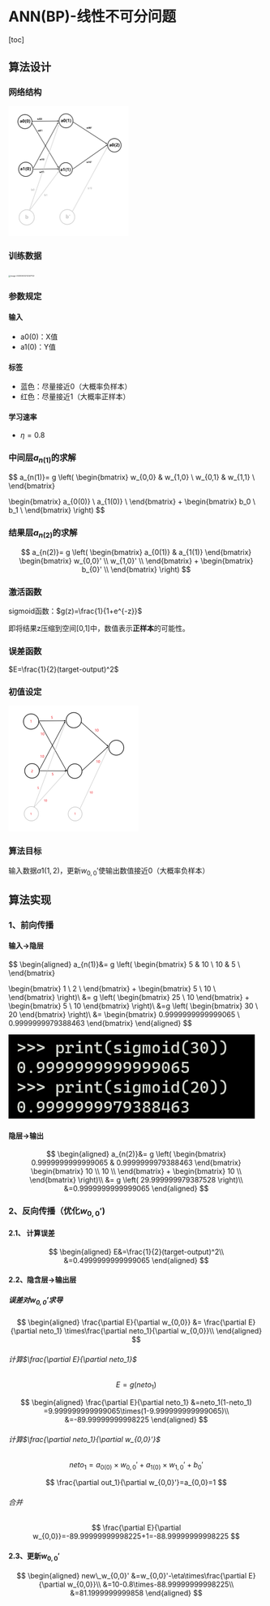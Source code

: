 # ANN(BP)-线性不可分问题

[toc]

## 算法设计

### 网络结构

<img src="ANN-%E7%BA%BF%E6%80%A7%E4%B8%8D%E5%8F%AF%E5%88%86%E9%97%AE%E9%A2%98.assets/image-20200604010607154.png" alt="image-20200604010607154" style="zoom:25%;" />

### 训练数据

<img src="C:%5CUsers%5C%E7%BA%AA%E5%85%83%5CAppData%5CRoaming%5CTypora%5Ctypora-user-images%5Cimage-20200603212347132.png" alt="image-20200603212347132" style="zoom:25%;" />

### 参数规定

#### 输入

- a0(0)：X值
- a1(0)：Y值

#### 标签

- 蓝色：尽量接近0（大概率负样本）
- 红色：尽量接近1（大概率正样本）

#### 学习速率

- $\eta=0.8$

### 中间层$a_{n(1)}$的求解

$$
a_{n(1)}=
  g
  \left(
  \begin{bmatrix}
   w_{0,0} & w_{1,0} \\
   w_{0,1} & w_{1,1} \\
  \end{bmatrix} 

  \begin{bmatrix}
   a_{0(0)} \\
   a_{1(0)} \\
  \end{bmatrix} 
  +
  \begin{bmatrix}
   b_0 \\
   b_1 \\
  \end{bmatrix} 
  \right)
$$

### 结果层$a_{n(2)}$的求解

$$
a_{n(2)}=
g
\left(
\begin{bmatrix}
   a_{0(1)} &   a_{1(1)} 
\end{bmatrix} 
\begin{bmatrix}
   w_{0,0}' \\
   w_{1,0}' \\
\end{bmatrix}
+
\begin{bmatrix}
   b_{0}' \\
\end{bmatrix} 
\right)
$$

### 激活函数

sigmoid函数：$g(z)=\frac{1}{1+e^{-z}}$

即将结果z压缩到空间[0,1]中，数值表示**正样本**的可能性。

### 误差函数

$E=\frac{1}{2}(target-output)^2$

### 初值设定

<img src="ANN-%E7%BA%BF%E6%80%A7%E4%B8%8D%E5%8F%AF%E5%88%86%E9%97%AE%E9%A2%98.assets/image-20200604005654398.png" alt="image-20200604005654398" style="zoom:25%;" />

### 算法目标

输入数据$a1(1,2)$，更新$w_{0,0}'$使输出数值接近0（大概率负样本）

## 算法实现

### 1、前向传播

#### 输入->隐层

$$
\begin{aligned}
a_{n(1)}&=
  g
  \left(
  \begin{bmatrix}
   5 & 10 \\
   10 & 5 \\
  \end{bmatrix} 

  \begin{bmatrix}
   1 \\
   2 \\
  \end{bmatrix} 
  +
  \begin{bmatrix}
   5 \\
   10 \\
  \end{bmatrix} 
  \right)\\
  &=
  g
  \left(
  \begin{bmatrix}
  25 \\
  10
  \end{bmatrix} 
  +
  \begin{bmatrix}
  5 \\
  10
  \end{bmatrix} 
  \right)\\
  &=g
  \left(
  \begin{bmatrix}
  30 \\
  20
  \end{bmatrix} 
  \right)\\
  &=
  \begin{bmatrix}
  0.9999999999999065 \\
  0.9999999979388463
  \end{bmatrix}
  \end{aligned}
$$

![image-20200604011943135](ANN-%E7%BA%BF%E6%80%A7%E4%B8%8D%E5%8F%AF%E5%88%86%E9%97%AE%E9%A2%98.assets/image-20200604011943135.png)

#### 隐层->输出

$$
\begin{aligned}
a_{n(2)}&=
g
\left(
\begin{bmatrix}
   0.9999999999999065 &   0.9999999979388463
\end{bmatrix} 
\begin{bmatrix}
   10 \\
   10 \\
\end{bmatrix}
+
\begin{bmatrix}
   10 \\
\end{bmatrix} 
\right)\\
&=
g
\left(
29.999999979387528
\right)\\
&=0.9999999999999065
\end{aligned}
$$

### 2、反向传播（优化$w_{0,0}'$)

#### 2.1、 计算误差


$$
\begin{aligned}
E&=\frac{1}{2}(target-output)^2\\
&=0.4999999999999065
\end{aligned}
$$

#### 2.2、隐含层->输出层

##### 误差对$w_{0,0}'$求导

$$
\begin{aligned}
\frac{\partial E}{\partial w_{0,0}}
&=
\frac{\partial E}{\partial neto_1}
\times\frac{\partial neto_1}{\partial w_{0,0}}\\
\end{aligned}
$$

###### 计算$\frac{\partial E}{\partial neto_1}$

$$
E=g(neto_1)
$$

$$
\begin{aligned}
\frac{\partial E}{\partial neto_1}
&=neto_1(1-neto_1)
=9.999999999999065\times(1-9.999999999999065)\\
&=-89.99999999998225
\end{aligned}
$$

###### 计算$\frac{\partial neto_1}{\partial w_{0,0}'}$

$$
neto_1=a_{0(0)}\times w_{0,0}'+a_{1(0)}\times w_{1,0}'+b_0'
$$

$$
\frac{\partial out_1}{\partial w_{0,0}'}=a_{0,0}=1
$$

###### 合并

$$
\frac{\partial E}{\partial w_{0,0}}=-89.99999999998225+1=-88.99999999998225
$$

#### 2.3、更新$w_{0,0}'$

$$
\begin{aligned}
new\_w_{0,0}'
&=w_{0,0}'-\eta\times\frac{\partial E}{\partial w_{0,0}}\\
&=10-0.8\times-88.99999999998225\\
&=81.1999999999858
\end{aligned}
$$